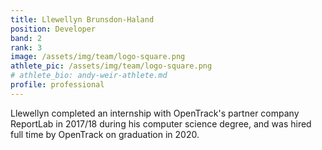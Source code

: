```yaml
---
title: Llewellyn Brunsdon-Haland
position: Developer
band: 2
rank: 3
image: /assets/img/team/logo-square.png
athlete_pic: /assets/img/team/logo-square.png
# athlete_bio: andy-weir-athlete.md
profile: professional
---
```


Llewellyn completed an internship with OpenTrack's partner company ReportLab in 2017/18 during his computer science degree, and was hired full time by OpenTrack on graduation in 2020. 

